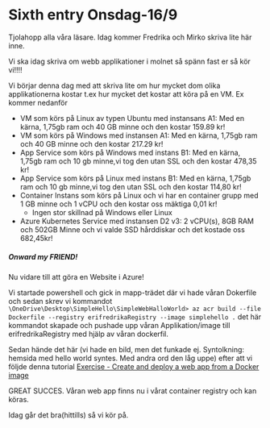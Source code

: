 # Sixth entry Onsdag-16/9

Tjolahopp alla våra läsare. Idag kommer Fredrika och Mirko skriva lite här inne.

Vi ska idag skriva om webb applikationer i molnet så spänn fast er så kör vi!!!!

Vi börjar denna dag med att skriva lite om hur mycket dom olika applikationerna kostar t.ex hur mycket det kostar att köra på en VM. Ex kommer nedanför

* VM som körs på Linux av typen Ubuntu med instansans A1: Med en kärna, 1,75gb ram och  40 GB minne och den kostar 159.89 kr!
* VM som körs på Windows med instansen A1: Med en kärna, 1,75gb ram och  40 GB minne och den kostar 217.29 kr!
* App Service som körs på Windows med instans B1: Med en kärna, 1,75gb ram och 10 gb minne,vi tog den utan SSL och den kostar 478,35 kr!
* App Service som körs på Linux med instans B1: Med en kärna, 1,75gb ram och 10 gb minne,vi tog den utan SSL och den kostar 114,80 kr!
* Container Instans som körs på Linux och vi har en container grupp med 1 GB minne och 1 vCPU och den kostar oss mäktiga 0,01 kr!
  * Ingen stor skillnad på Windows eller Linux
* Azure Kubernetes Service  med instansen D2 v3: 2 vCPU(s), 8GB RAM och 502GB Minne och vi valde SSD hårddiskar och det kostade oss 682,45kr!



##### Onward my FRIEND!

Nu vidare till att göra en Website i Azure!

Vi startade powershell och gick in mapp-trädet där vi hade våran Dokerfile och sedan skrev vi kommandot  ``\OneDrive\Desktop\SimpleHello\SimpleWebHalloWorld> az acr build --file Dockerfile --registry erifredrikaRegistry --image simplehello .``  det här kommandot skapade och pushade upp våran Applikation/image till erifredrikaRegistry med hjälp av våran dockerfil.

Sedan hände det här (vi hade en bild, men det funkade ej. Syntolkning: hemsida med hello world syntes. Med andra ord den låg uppe) efter att vi följde denna tutorial [Exercise - Create and deploy a web app from a Docker image](https://docs.microsoft.com/en-us/learn/modules/deploy-run-container-app-service/5-exercise-deploy-web-app?pivots=csharp) 



GREAT SUCCES. Våran web app finns nu i vårat container registry och kan köras.



Idag går det bra(hittills) så vi kör på.
